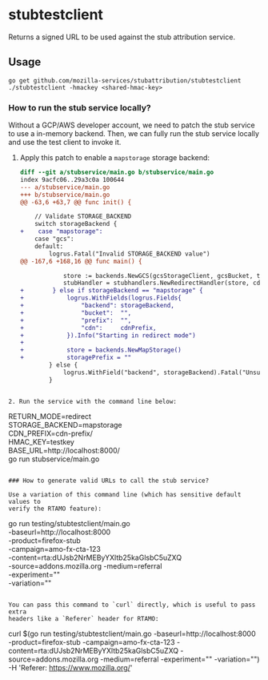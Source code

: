 # stubtestclient

Returns a signed URL to be used against the stub attribution service.

## Usage

```
go get github.com/mozilla-services/stubattribution/stubtestclient
./stubtestclient -hmackey <shared-hmac-key>
```

### How to run the stub service locally?

Without a GCP/AWS developer account, we need to patch the stub service to use a
in-memory backend. Then, we can fully run the stub service locally and use the
test client to invoke it.

1. Apply this patch to enable a `mapstorage` storage backend:

   ```diff
   diff --git a/stubservice/main.go b/stubservice/main.go
   index 9acfc06..29a3c0a 100644
   --- a/stubservice/main.go
   +++ b/stubservice/main.go
   @@ -63,6 +63,7 @@ func init() {

       // Validate STORAGE_BACKEND
       switch storageBackend {
   +	case "mapstorage":
       case "gcs":
       default:
           logrus.Fatal("Invalid STORAGE_BACKEND value")
   @@ -167,6 +168,16 @@ func main() {

               store := backends.NewGCS(gcsStorageClient, gcsBucket, time.Hour*24)
               stubHandler = stubhandlers.NewRedirectHandler(store, cdnPrefix, gcsPrefix)
   +		} else if storageBackend == "mapstorage" {
   +			logrus.WithFields(logrus.Fields{
   +				"backend": storageBackend,
   +				"bucket":  "",
   +				"prefix":  "",
   +				"cdn":     cdnPrefix,
   +			}).Info("Starting in redirect mode")
   +
   +			store = backends.NewMapStorage()
   +			storagePrefix = ""
           } else {
               logrus.WithField("backend", storageBackend).Fatal("Unsupported storage backend")
           }
  ```

2. Run the service with the command line below:

   ```
   RETURN_MODE=redirect \
   STORAGE_BACKEND=mapstorage \
   CDN_PREFIX=cdn-prefix/ \
   HMAC_KEY=testkey \
   BASE_URL=http://localhost:8000/ \
   go run stubservice/main.go
   ```

### How to generate valid URLs to call the stub service?

Use a variation of this command line (which has sensitive default values to
verify the RTAMO feature):

```
go run testing/stubtestclient/main.go \
  -baseurl=http://localhost:8000 \
  -product=firefox-stub \
  -campaign=amo-fx-cta-123 \
  -content=rta:dUJsb2NrMEByYXltb25kaGlsbC5uZXQ \
  -source=addons.mozilla.org -medium=referral \
  -experiment="" \
  -variation=""
```

You can pass this command to `curl` directly, which is useful to pass extra
headers like a `Referer` header for RTAMO:

```
curl $(go run testing/stubtestclient/main.go -baseurl=http://localhost:8000 -product=firefox-stub -campaign=amo-fx-cta-123 -content=rta:dUJsb2NrMEByYXltb25kaGlsbC5uZXQ -source=addons.mozilla.org -medium=referral -experiment="" -variation="") -H 'Referer: https://www.mozilla.org/'
```

